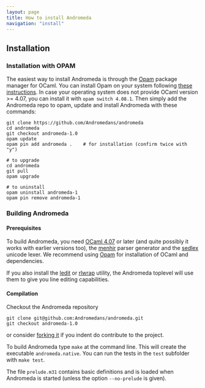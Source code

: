 ```yaml
---
layout: page
title: How to install Andromeda
navigation: "install"
---
```


## Installation

### Installation with OPAM

The easiest way to install Andromeda is through the [Opam](http://opam.ocamlpro.com)
package manager for OCaml. You can install Opam on your system following
[these instructions](http://opam.ocaml.org/doc/Install.html). In case your operating
system does not provide OCaml version >= 4.07, you can install it with `opam switch
4.08.1`. Then simply add the Andromeda repo to opam, update and install Andromeda with
these commands:

    git clone https://github.com/Andromedans/andromeda
    cd andromeda
    git checkout andromeda-1.0
    opam update
    opam pin add andromeda .    # for installation (confirm twice with "y")

    # to upgrade
    cd andromeda
    git pull
    opam upgrade

    # to uninstall
    opam uninstall andromeda-1
    opam pin remove andromeda-1

### Building Andromeda

#### Prerequisites

To build Andromeda, you need [OCaml 4.07](http://ocaml.org) or later (and quite possibly
it works with earlier versions too), the
[menhir](http://gallium.inria.fr/~fpottier/menhir/) parser generator and the
[sedlex](https://www.lexifi.com/sedlex) unicode lexer. We recommend using
[Opam](http://opam.ocamlpro.com) for installation of OCaml and dependencies.

If you also install the [ledit](http://opam.ocaml.org/packages/ledit/ledit.2.03/) or
[rlwrap](http://utopia.knoware.nl/~hlub/uck/rlwrap/#rlwrap) utility, the Andromeda
toplevel will use them to give you line editing capabilities.

#### Compilation

Checkout the Andromeda repository

    git clone git@github.com:Andromedans/andromeda.git
    git checkout andromeda-1.0

or consider [forking it](https://github.com/Andromedans/andromeda#fork-destination-box) if
you indent do contribute to the project.

To build Andromeda type `make` at the command line. This will create the executable
`andromeda.native`. You can run the tests in the `test` subfolder with `make test`.

The file `prelude.m31` contains basic definitions and is loaded when Andromeda is
started (unless the option `--no-prelude` is given).
